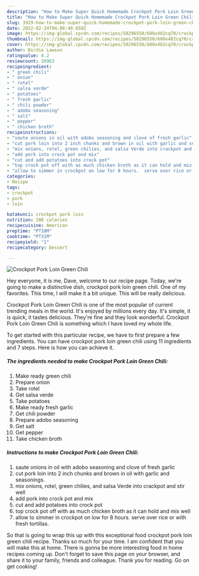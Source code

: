 ```yaml
---
description: "How to Make Super Quick Homemade Crockpot Pork Loin Green Chili"
title: "How to Make Super Quick Homemade Crockpot Pork Loin Green Chili"
slug: 3929-how-to-make-super-quick-homemade-crockpot-pork-loin-green-chili
date: 2022-02-24T04:00:40.658Z
image: https://img-global.cpcdn.com/recipes/58296550/680x482cq70/crockpot-pork-loin-green-chili-recipe-main-photo.jpg
thumbnail: https://img-global.cpcdn.com/recipes/58296550/680x482cq70/crockpot-pork-loin-green-chili-recipe-main-photo.jpg
cover: https://img-global.cpcdn.com/recipes/58296550/680x482cq70/crockpot-pork-loin-green-chili-recipe-main-photo.jpg
author: Birdie Lawson
ratingvalue: 4.2
reviewcount: 26963
recipeingredient:
- " green chili"
- " onion"
- " rotel"
- " salsa verde"
- " potatoes"
- " fresh garlic"
- " chili powder"
- " adobo seasoning"
- " salt"
- " pepper"
- " chicken broth"
recipeinstructions:
- "saute onions in oil with adobo seasoning and clove of fresh garlic"
- "cut pork loin into 2 inch chunks and brown in oil with garlic and seasonings."
- "mix onions, rotel, green chilies, and salsa Verde into crackpot and stir well"
- "add pork into crock pot and mix"
- "cut and add potatoes into crock pot"
- "top crock pot off with as much chicken broth as it can hold and mix well"
- "allow to simmer in crockpot on low for 8 hours.  serve over rice or with fresh tortillas."
categories:
- Recipe
tags:
- crockpot
- pork
- loin

katakunci: crockpot pork loin 
nutrition: 288 calories
recipecuisine: American
preptime: "PT10M"
cooktime: "PT31M"
recipeyield: "1"
recipecategory: Dessert

---
```



![Crockpot Pork Loin Green Chili](https://img-global.cpcdn.com/recipes/58296550/680x482cq70/crockpot-pork-loin-green-chili-recipe-main-photo.jpg)

Hey everyone, it is me, Dave, welcome to our recipe page. Today, we're going to make a distinctive dish, crockpot pork loin green chili. One of my favorites. This time, I will make it a bit unique. This will be really delicious.

Crockpot Pork Loin Green Chili is one of the most popular of current trending meals in the world. It's enjoyed by millions every day. It's simple, it is quick, it tastes delicious. They're fine and they look wonderful. Crockpot Pork Loin Green Chili is something which I have loved my whole life.




To get started with this particular recipe, we have to first prepare a few ingredients. You can have crockpot pork loin green chili using 11 ingredients and 7 steps. Here is how you can achieve it.

<!--inarticleads1-->

##### The ingredients needed to make Crockpot Pork Loin Green Chili:

1. Make ready  green chili
1. Prepare  onion
1. Take  rotel
1. Get  salsa verde
1. Take  potatoes
1. Make ready  fresh garlic
1. Get  chili powder
1. Prepare  adobo seasoning
1. Get  salt
1. Get  pepper
1. Take  chicken broth




<!--inarticleads2-->

##### Instructions to make Crockpot Pork Loin Green Chili:

1. saute onions in oil with adobo seasoning and clove of fresh garlic
1. cut pork loin into 2 inch chunks and brown in oil with garlic and seasonings.
1. mix onions, rotel, green chilies, and salsa Verde into crackpot and stir well
1. add pork into crock pot and mix
1. cut and add potatoes into crock pot
1. top crock pot off with as much chicken broth as it can hold and mix well
1. allow to simmer in crockpot on low for 8 hours.  serve over rice or with fresh tortillas.




So that is going to wrap this up with this exceptional food crockpot pork loin green chili recipe. Thanks so much for your time. I am confident that you will make this at home. There is gonna be more interesting food in home recipes coming up. Don't forget to save this page on your browser, and share it to your family, friends and colleague. Thank you for reading. Go on get cooking!
